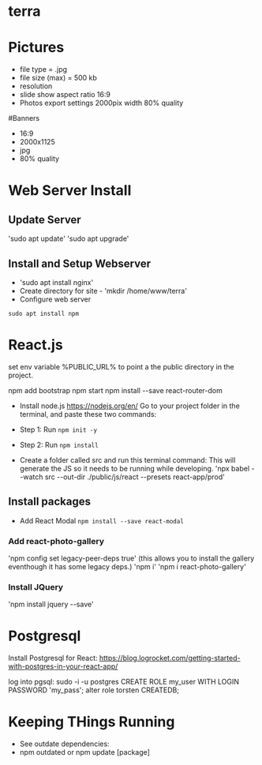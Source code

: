 # terra
# Pictures
- file type = .jpg
- file size (max)  = 500 kb
- resolution
- slide show aspect ratio 16:9
- Photos export settings 2000pix width 80% quality

#Banners
- 16:9
- 2000x1125
- jpg
- 80% quality

# Web Server Install
## Update Server  
'sudo apt update'
'sudo apt upgrade'

## Install and Setup Webserver
- 'sudo apt install nginx'
- Create directory for site - 'mkdir /home/www/terra'
- Configure web server




`sudo apt install npm`




# React.js

set env variable %PUBLIC_URL% to point a the public directory in the project.

npm add bootstrap
npm start
npm install --save react-router-dom


- Install node.js https://nodejs.org/en/
Go to your project folder in the terminal, and paste these two commands:
- Step 1: Run `npm init -y`
- Step 2: Run `npm install`

- Create a folder called src and run this terminal command:
This will generate the JS so it needs to be running while developing.
'npx babel --watch src --out-dir ./public/js/react --presets react-app/prod'


## Install packages
- Add React Modal 
`npm install --save react-modal`

### Add react-photo-gallery
'npm config set legacy-peer-deps true'  (this allows you to install the gallery eventhough it has some legacy deps.)
'npm i'
'npm i react-photo-gallery'

### Install JQuery
'npm install jquery --save'




# Postgresql
Install Postgresql for React: https://blog.logrocket.com/getting-started-with-postgres-in-your-react-app/

log into pgsql: sudo -i -u postgres
CREATE ROLE my_user WITH LOGIN PASSWORD 'my_pass';
alter role torsten CREATEDB;


# Keeping THings Running
- See outdate dependencies:
- npm outdated or npm update [package]